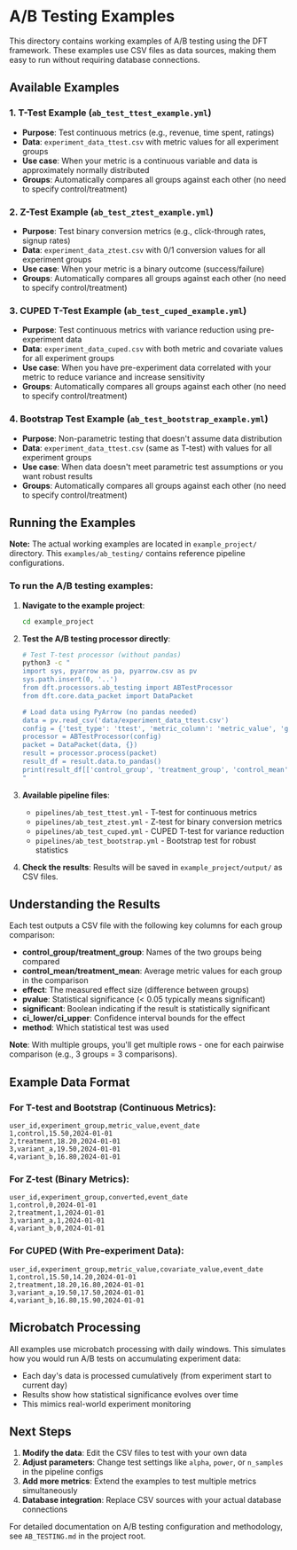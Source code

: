 # A/B Testing Examples

This directory contains working examples of A/B testing using the DFT framework. These examples use CSV files as data sources, making them easy to run without requiring database connections.

## Available Examples

### 1. T-Test Example (`ab_test_ttest_example.yml`)
- **Purpose**: Test continuous metrics (e.g., revenue, time spent, ratings)
- **Data**: `experiment_data_ttest.csv` with metric values for all experiment groups
- **Use case**: When your metric is a continuous variable and data is approximately normally distributed
- **Groups**: Automatically compares all groups against each other (no need to specify control/treatment)

### 2. Z-Test Example (`ab_test_ztest_example.yml`) 
- **Purpose**: Test binary conversion metrics (e.g., click-through rates, signup rates)
- **Data**: `experiment_data_ztest.csv` with 0/1 conversion values for all experiment groups
- **Use case**: When your metric is a binary outcome (success/failure)
- **Groups**: Automatically compares all groups against each other (no need to specify control/treatment)

### 3. CUPED T-Test Example (`ab_test_cuped_example.yml`)
- **Purpose**: Test continuous metrics with variance reduction using pre-experiment data
- **Data**: `experiment_data_cuped.csv` with both metric and covariate values for all experiment groups
- **Use case**: When you have pre-experiment data correlated with your metric to reduce variance and increase sensitivity
- **Groups**: Automatically compares all groups against each other (no need to specify control/treatment)

### 4. Bootstrap Test Example (`ab_test_bootstrap_example.yml`)
- **Purpose**: Non-parametric testing that doesn't assume data distribution
- **Data**: `experiment_data_ttest.csv` (same as T-test) with values for all experiment groups
- **Use case**: When data doesn't meet parametric test assumptions or you want robust results
- **Groups**: Automatically compares all groups against each other (no need to specify control/treatment)

## Running the Examples

**Note:** The actual working examples are located in `example_project/` directory. This `examples/ab_testing/` contains reference pipeline configurations.

### To run the A/B testing examples:

1. **Navigate to the example project**:
   ```bash
   cd example_project
   ```

2. **Test the A/B testing processor directly**:
   ```bash
   # Test T-test processor (without pandas)
   python3 -c "
   import sys, pyarrow as pa, pyarrow.csv as pv
   sys.path.insert(0, '..')
   from dft.processors.ab_testing import ABTestProcessor
   from dft.core.data_packet import DataPacket
   
   # Load data using PyArrow (no pandas needed)
   data = pv.read_csv('data/experiment_data_ttest.csv')
   config = {'test_type': 'ttest', 'metric_column': 'metric_value', 'group_column': 'experiment_group', 'alpha': 0.05, 'test_direction': 'relative', 'calculate_mde': True, 'power': 0.8}
   processor = ABTestProcessor(config)
   packet = DataPacket(data, {})
   result = processor.process(packet)
   result_df = result.data.to_pandas()
   print(result_df[['control_group', 'treatment_group', 'control_mean', 'treatment_mean', 'effect', 'pvalue', 'significant']])
   "
   ```

3. **Available pipeline files**:
   - `pipelines/ab_test_ttest.yml` - T-test for continuous metrics
   - `pipelines/ab_test_ztest.yml` - Z-test for binary conversion metrics  
   - `pipelines/ab_test_cuped.yml` - CUPED T-test for variance reduction
   - `pipelines/ab_test_bootstrap.yml` - Bootstrap test for robust statistics

4. **Check the results**:
   Results will be saved in `example_project/output/` as CSV files.

## Understanding the Results

Each test outputs a CSV file with the following key columns for each group comparison:

- **control_group/treatment_group**: Names of the two groups being compared
- **control_mean/treatment_mean**: Average metric values for each group in the comparison
- **effect**: The measured effect size (difference between groups)
- **pvalue**: Statistical significance (< 0.05 typically means significant)
- **significant**: Boolean indicating if the result is statistically significant
- **ci_lower/ci_upper**: Confidence interval bounds for the effect
- **method**: Which statistical test was used

**Note**: With multiple groups, you'll get multiple rows - one for each pairwise comparison (e.g., 3 groups = 3 comparisons).

## Example Data Format

### For T-test and Bootstrap (Continuous Metrics):
```csv
user_id,experiment_group,metric_value,event_date
1,control,15.50,2024-01-01
2,treatment,18.20,2024-01-01
3,variant_a,19.50,2024-01-01
4,variant_b,16.80,2024-01-01
```

### For Z-test (Binary Metrics):
```csv
user_id,experiment_group,converted,event_date
1,control,0,2024-01-01
2,treatment,1,2024-01-01
3,variant_a,1,2024-01-01
4,variant_b,0,2024-01-01
```

### For CUPED (With Pre-experiment Data):
```csv
user_id,experiment_group,metric_value,covariate_value,event_date
1,control,15.50,14.20,2024-01-01
2,treatment,18.20,16.80,2024-01-01
3,variant_a,19.50,17.50,2024-01-01
4,variant_b,16.80,15.90,2024-01-01
```

## Microbatch Processing

All examples use microbatch processing with daily windows. This simulates how you would run A/B tests on accumulating experiment data:

- Each day's data is processed cumulatively (from experiment start to current day)
- Results show how statistical significance evolves over time
- This mimics real-world experiment monitoring

## Next Steps

1. **Modify the data**: Edit the CSV files to test with your own data
2. **Adjust parameters**: Change test settings like `alpha`, `power`, or `n_samples` in the pipeline configs
3. **Add more metrics**: Extend the examples to test multiple metrics simultaneously
4. **Database integration**: Replace CSV sources with your actual database connections

For detailed documentation on A/B testing configuration and methodology, see `AB_TESTING.md` in the project root.